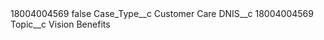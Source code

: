 <?xml version="1.0" encoding="UTF-8"?>
<CustomMetadata xmlns="http://soap.sforce.com/2006/04/metadata" xmlns:xsi="http://www.w3.org/2001/XMLSchema-instance" xmlns:xsd="http://www.w3.org/2001/XMLSchema">
    <label>18004004569</label>
    <protected>false</protected>
    <values>
        <field>Case_Type__c</field>
        <value xsi:type="xsd:string">Customer Care</value>
    </values>
    <values>
        <field>DNIS__c</field>
        <value xsi:type="xsd:string">18004004569</value>
    </values>
    <values>
        <field>Topic__c</field>
        <value xsi:type="xsd:string">Vision Benefits</value>
    </values>
</CustomMetadata>
